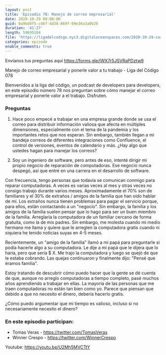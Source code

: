 ```yaml
---
layout: post
title: 'Episodio 78: Manejo de correo empresarial'
date: 2020-10-29 00:00:00
guid: 0a9bd0f5-c46f-4d38-869f-09e36a3a0b20
duration: '41:27'
length: 59695104
file: 'https://ligadelcodigo.nyc3.digitaloceanspaces.com/2020-10-29-correo-empresarial-y-ponerle-valor-a-tu-trabajo.mp3'
categories: episode
enable_comments: true
---
```


Envíanos tus preguntas aquí https://forms.gle/jWX7r5JSVRaPDztw9

Manejo de correo empresarial y ponerle valor a tu trabajo - Liga del Código 078

Bienvenidos a la liga del código, un podcast de developers para developers, en este episodio número 78 nos preguntan sobre cómo manejar el correo empresarial y ponerle valor a el trabajo. Disfruten.

### Preguntas

1) Hace poco empecé a trabajar en una empresa grande donde se usa el correo para distribuir información valiosa que afecta en múltiples dimensiones, especialmente con el tema de la pandemia y los importantes retos que nos esperan. Sin embargo, también llegan a mi bandeja correos de diferentes integraciones como Confluence, el control de versiones, eventos de calendario y más. ¿Hay algo que ustedes hagan para manejar los correos?


2) Soy un ingeniero de software, pero antes de eso, intenté dirigir mi propio negocio de reparación de computadoras. Ese negocio nunca despegó, así que entré en una carrera en el desarrollo de software.

Con frecuencia, tengo personas que todavía se comunican conmigo para reparar computadoras. A veces es varias veces al mes y otras veces no consigo trabajo durante varios meses. Aproximadamente el 70% son de familiares y el 30% de extraños / amigos de la familia que han oído hablar de mí. Los extraños nunca tienen problemas para pagar el servicio porque, para ellos, están contactando a un "negocio". Sin embargo, la familia y los amigos de la familia suelen pensar que lo hago para ser un buen miembro de la familia. Arreglaría la computadora de un familiar cercano de forma gratuita, como la de mis padres. Sin embargo, me molesta cuando mi medio hermano me llama y quiere que le arreglen la computadora gratis cuando ni siquiera he tenido noticias suyas en 4-5 meses.

Recientemente, un "amigo de la familia" llamó a mi papá para preguntarle si podía hacerle algo a su computadora. Le dije a mi papá que le dijera que lo haría, pero que sería $ X. Me trajo la computadora y luego se quejó de que le estaba cobrando. Las quejas continuaron y finalmente dijo: "Pensé que éramos familia".

Estoy tratando de descubrir cómo puedo hacer que la gente se dé cuenta de que, aunque no arreglo computadoras a tiempo completo, pasé muchos años aprendiendo a trabajar en ellas. La mayoría de las personas que me traen computadoras no están tan bien como yo. Parece que piensan que debido a que no necesito el dinero, debería hacerlo gratis.

¿Cómo puedo argumentar que mi tiempo es valioso, incluso si no necesariamente necesito el dinero?


### En este episodio participan:

- Tomas Veras - https://twitter.com/TomasVeras
- Winner Crespo - https://twitter.com/WinnerCrespo

Youtube: https://youtu.be/U2Mh5MVCTtY
